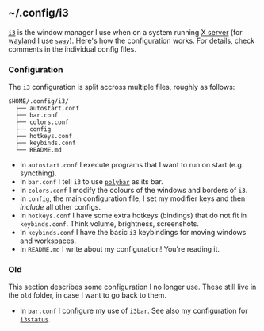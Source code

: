 ## ~/.config/i3

[`i3`](<https://wiki.archlinux.org/title/I3>) is the window manager I use when on a system running [X server](<https://wiki.archlinux.org/title/Xorg>) (for [wayland](<https://wiki.archlinux.org/title/Wayland>) I use [`sway`](<https://swaywm.org>)).
Here's how the configuration works. For details, check comments in the individual config files.


### Configuration

The `i3` configuration is split accross multiple files, roughly as follows:

```raw
$HOME/.config/i3/
  ├── autostart.conf
  ├── bar.conf
  ├── colors.conf
  ├── config
  ├── hotkeys.conf
  ├── keybinds.conf
  └── README.md
```

- In `autostart.conf` I execute programs that I want to run on start (e.g. syncthing).
- In `bar.conf` I tell `i3` to use [`polybar`](<https://github.com/polybar/polybar>) as its bar.
- In `colors.conf` I modify the colours of the windows and borders of `i3`.
- In `config`, the main configuration file, I set my modifier keys and then _include_ all other configs.
- In `hotkeys.conf` I have some extra hotkeys (bindings) that do not fit in `keybinds.conf`. Think volume, brightness, screenshots.
- In `keybinds.conf` I have the basic `i3` keybindings for moving windows and workspaces.
- In `README.md` I write about my configuration! You're reading it.

### Old

This section describes some configuration I no longer use.
These still live in the `old` folder, in case I want to go back to them.

- In `bar.conf` I configure my use of `i3bar`. See also my configuration for [`i3status`](<https://github.com/dbarenholz/dotfiles/tree/main/dot_config/i3status>).

